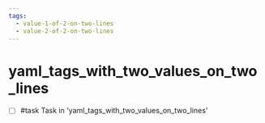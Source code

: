 ```yaml
---
tags:
  - value-1-of-2-on-two-lines
  - value-2-of-2-on-two-lines
---
```


# yaml_tags_with_two_values_on_two_lines

- [ ] #task Task in 'yaml_tags_with_two_values_on_two_lines'
